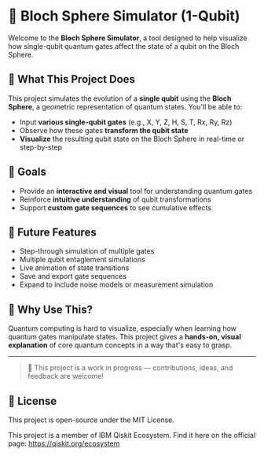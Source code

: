 # 🧠 Bloch Sphere Simulator (1-Qubit)

Welcome to the **Bloch Sphere Simulator**, a tool designed to help visualize how single-qubit quantum gates affect the state of a qubit on the Bloch Sphere.

## 🧪 What This Project Does

This project simulates the evolution of a **single qubit** using the **Bloch Sphere**, a geometric representation of quantum states. You'll be able to:

- Input **various single-qubit gates** (e.g., X, Y, Z, H, S, T, Rx, Ry, Rz)
- Observe how these gates **transform the qubit state**
- **Visualize** the resulting qubit state on the Bloch Sphere in real-time or step-by-step

## 🎯 Goals

- Provide an **interactive and visual** tool for understanding quantum gates
- Reinforce **intuitive understanding** of qubit transformations
- Support **custom gate sequences** to see cumulative effects

## 🚀 Future Features

- Step-through simulation of multiple gates
- Multiple qubit entaglement simulations
- Live animation of state transitions
- Save and export gate sequences
- Expand to include noise models or measurement simulation

## 🧠 Why Use This?

Quantum computing is hard to visualize, especially when learning how quantum gates manipulate states. This project gives a **hands-on, visual explanation** of core quantum concepts in a way that's easy to grasp.

---

> 🔄 This project is a work in progress — contributions, ideas, and feedback are welcome!

## 📜 License

This project is open-source under the MIT License.

This project is a member of IBM Qiskit Ecosystem.
Find it here on the official page: https://qiskit.org/ecosystem



